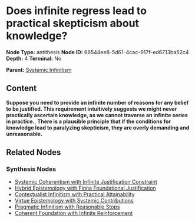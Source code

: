 # Does infinite regress lead to practical skepticism about knowledge?

**Node Type:** antithesis
**Node ID:** 66544ee8-5d61-4cac-917f-ed6713ba52c4
**Depth:** 4
**Terminal:** No

**Parent:** [Systemic Infinitism](systemic-infinitism-synthesis-b18599f4-6814-497a-83f5-fea0546db0e5.md)

## Content

**Suppose you need to provide an infinite number of reasons for any belief to be justified. This requirement intuitively suggests we might never practically ascertain knowledge, as we cannot traverse an infinite series in practice.**, **There is a plausible principle that if the conditions for knowledge lead to paralyzing skepticism, they are overly demanding and unreasonable.**

## Related Nodes

### Synthesis Nodes

- [Systemic Coherentism with Infinite Justification Constraint](systemic-coherentism-with-infinite-justification-constraint-synthesis-01b4ccc6-4a70-423c-b6b5-175571251533.md)
- [Hybrid Epistemology with Finite Foundational Justification](hybrid-epistemology-with-finite-foundational-justification-synthesis-a77e347f-c89e-4600-b94b-f02d8c957ea5.md)
- [Contextualist Infinitism with Practical Attainability](contextualist-infinitism-with-practical-attainability-synthesis-7e49a9fc-e7b7-4636-8703-72175df9aa78.md)
- [Virtue Epistemology with Systemic Contributions](virtue-epistemology-with-systemic-contributions-synthesis-65f8078d-7437-49d1-bdbe-0a6f9a209768.md)
- [Pragmatic Infinitism with Reasonable Stops](pragmatic-infinitism-with-reasonable-stops-synthesis-cbcb5410-f9f1-47ae-85a5-3c526c8cc216.md)
- [Coherent Foundation with Infinite Reinforcement](coherent-foundation-with-infinite-reinforcement-synthesis-08f2499b-d2d4-425a-8140-4cc101af3df2.md)
